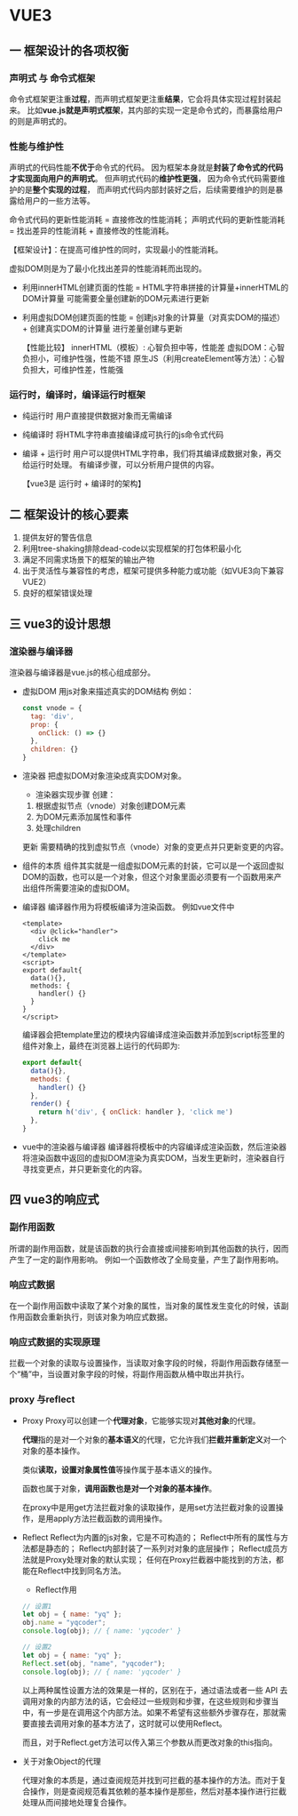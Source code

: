 # VUE3

## 一 框架设计的各项权衡

### 声明式 与 命令式框架

  命令式框架更注重**过程**，而声明式框架更注重**结果**，它会将具体实现过程封装起来。
  比如**vue.js就是声明式框架**，其内部的实现一定是命令式的，而暴露给用户的则是声明式的。

### 性能与维护性

  声明式的代码性能**不优于**命令式的代码。
  因为框架本身就是**封装了命令式的代码才实现面向用户的声明式**。
  但声明式代码的**维护性更强**， 因为命令式代码需要维护的是**整个实现的过程**， 而声明式代码内部封装好之后，后续需要维护的则是暴露给用户的一些方法等。

  命令式代码的更新性能消耗 = 直接修改的性能消耗；
  声明式代码的更新性能消耗 = 找出差异的性能消耗 + 直接修改的性能消耗。

  【框架设计】：在提高可维护性的同时，实现最小的性能消耗。

  虚拟DOM则是为了最小化找出差异的性能消耗而出现的。

- 利用innerHTML创建页面的性能 = HTML字符串拼接的计算量+innerHTML的DOM计算量
  可能需要全量创建新的DOM元素进行更新

- 利用虚拟DOM创建页面的性能 = 创建js对象的计算量（对真实DOM的描述） + 创建真实DOM的计算量
  进行差量创建与更新

  【性能比较】
  innerHTML（模板）: 心智负担中等，性能差
  虚拟DOM：心智负担小，可维护性强，性能不错
  原生JS（利用createElement等方法）：心智负担大，可维护性差，性能强

### 运行时，编译时，编译运行时框架

- 纯运行时
  用户直接提供数据对象而无需编译

- 纯编译时
  将HTML字符串直接编译成可执行的js命令式代码

- 编译 + 运行时
  用户可以提供HTML字符串，我们将其编译成数据对象，再交给运行时处理。
  有编译步骤，可以分析用户提供的内容。

  【vue3是 运行时 + 编译时的架构】

## 二 框架设计的核心要素

1. 提供友好的警告信息
2. 利用tree-shaking排除dead-code以实现框架的打包体积最小化
3. 满足不同需求场景下的框架的输出产物
4. 出于灵活性与兼容性的考虑，框架可提供多种能力或功能（如VUE3向下兼容VUE2）
5. 良好的框架错误处理

## 三 vue3的设计思想

### 渲染器与编译器

渲染器与编译器是vue.js的核心组成部分。

- 虚拟DOM
  用js对象来描述真实的DOM结构
  例如：

  ```js
  const vnode = {
    tag: 'div',
    prop: {
      onClick: () => {}
    },
    children: {}
  }

  ```

- 渲染器
  把虚拟DOM对象渲染成真实DOM对象。

  - 渲染器实现步骤
  创建：
  1. 根据虚拟节点（vnode）对象创建DOM元素
  2. 为DOM元素添加属性和事件
  3. 处理children

  更新
  需要精确的找到虚拟节点（vnode）对象的变更点并只更新变更的内容。

- 组件的本质
  组件其实就是一组虚拟DOM元素的封装，它可以是一个返回虚拟DOM的函数，也可以是一个对象，但这个对象里面必须要有一个函数用来产出组件所需要渲染的虚拟DOM。

- 编译器
  编译器作用为将模板编译为渲染函数。
  例如vue文件中

  ```vue
  <template>
    <div @click="handler">
      click me
    </div>
  </template>
  <script>
  export default{
    data(){},
    methods: {
      handler() {}
    }
  }
  </script>
  ```

  编译器会把template里边的模块内容编译成渲染函数并添加到script标签里的组件对象上，最终在浏览器上运行的代码即为:

  ```js
  export default{
    data(){},
    methods: {
      handler() {}
    },
    render() {
      return h('div', { onClick: handler }, 'click me')
    },
  }
  ```

- vue中的渲染器与编译器
  编译器将模板中的内容编译成渲染函数，然后渲染器将渲染函数中返回的虚拟DOM渲染为真实DOM，当发生更新时，渲染器自行寻找变更点，并只更新变化的内容。

## 四 vue3的响应式

### 副作用函数

所谓的副作用函数，就是该函数的执行会直接或间接影响到其他函数的执行，因而产生了一定的副作用影响。
例如一个函数修改了全局变量，产生了副作用影响。

### 响应式数据

在一个副作用函数中读取了某个对象的属性，当对象的属性发生变化的时候，该副作用函数会重新执行，则该对象为响应式数据。

### 响应式数据的实现原理

  拦截一个对象的读取与设置操作，当读取对象字段的时候，将副作用函数存储至一个“桶”中，当设置对象字段的时候，将副作用函数从桶中取出并执行。

### proxy 与reflect

- Proxy
  Proxy可以创建一个**代理对象**，它能够实现对**其他对象**的代理。

  **代理**指的是对一个对象的**基本语义**的代理，它允许我们**拦截并重新定义**对一个对象的基本操作。
  
  类似**读取，设置对象属性值**等操作属于基本语义的操作。

  函数也属于对象，**调用函数也是对一个对象的基本操作**。

  在proxy中是用get方法拦截对象的读取操作，是用set方法拦截对象的设置操作，是用apply方法拦截函数的调用操作。

- Reflect
  Reflect为内置的js对象，它是不可构造的；
  Reflect中所有的属性与方法都是静态的；
  Reflect内部封装了一系列对对象的底层操作；
  Reflect成员方法就是Proxy处理对象的默认实现；
  任何在Proxy拦截器中能找到的方法，都能在Reflect中找到同名方法。

  - Reflect作用
  
  ```js
  // 设置1
  let obj = { name: "yq" };
  obj.name = "yqcoder";
  console.log(obj); // { name: 'yqcoder' }

  // 设置2
  let obj = { name: "yq" };
  Reflect.set(obj, "name", "yqcoder");
  console.log(obj); // { name: 'yqcoder' }
  ```

  以上两种属性设置方法的效果是一样的，区别在于，通过语法或者一些 API 去调用对象的内部方法的话，它会经过一些规则和步骤，在这些规则和步骤当中，有一步是在调用这个内部方法。如果不希望有这些额外步骤存在，那就需要直接去调用对象的基本方法了，这时就可以使用Reflect。

  而且，对于Reflect.get方法可以传入第三个参数从而更改对象的this指向。

- 关于对象Object的代理

  代理对象的本质是，通过查阅规范并找到可拦截的基本操作的方法。而对于复合操作，则是查阅规范看其依赖的基本操作是那些，然后对基本操作进行拦截处理从而间接地处理复合操作。
